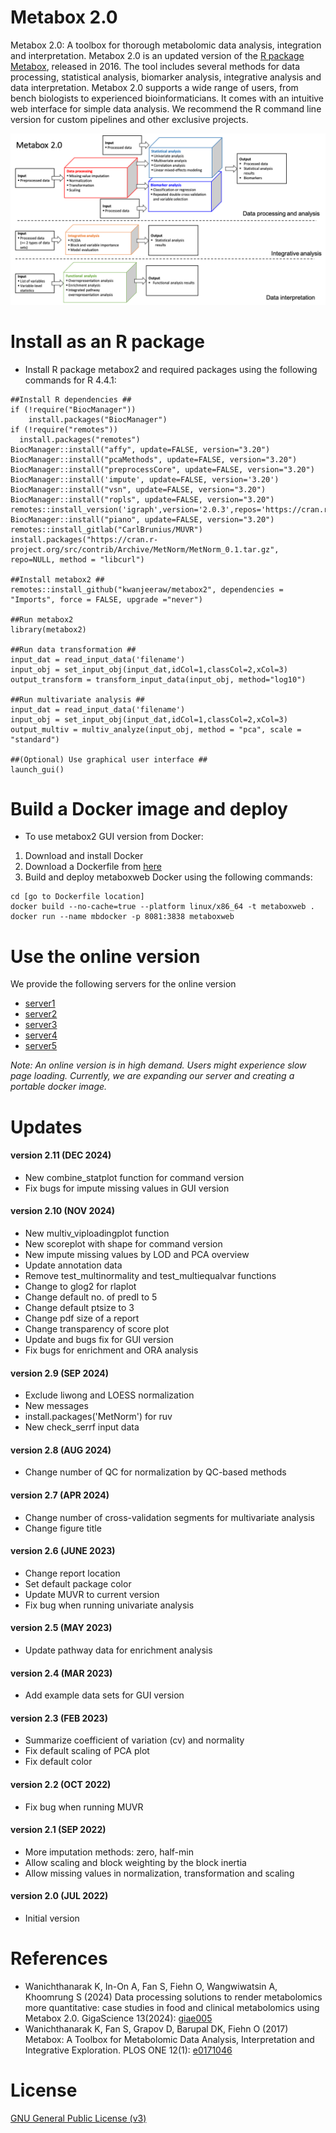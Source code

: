 # Metabox 2.0
Metabox 2.0: A toolbox for thorough metabolomic data analysis, integration and interpretation. Metabox 2.0 is an updated version of the [R package Metabox](https://github.com/kwanjeeraw/metabox), released in 2016. The tool includes several methods for data processing, statistical analysis, biomarker analysis, integrative analysis and data interpretation. Metabox 2.0 supports a wide range of users, from bench biologists to experienced bioinformaticians. It comes with an intuitive web interface for simple data analysis. We recommend the R command line version for custom pipelines and other exclusive projects.

![demo](metabox2_img.png)

Install as an R package
=======================
* Install R package metabox2 and required packages using the following commands for R 4.4.1:
```
##Install R dependencies ##
if (!require("BiocManager"))
    install.packages("BiocManager")
if (!require("remotes"))
  install.packages("remotes")
BiocManager::install("affy", update=FALSE, version="3.20")
BiocManager::install("pcaMethods", update=FALSE, version="3.20")
BiocManager::install("preprocessCore", update=FALSE, version="3.20")
BiocManager::install('impute', update=FALSE, version='3.20')
BiocManager::install("vsn", update=FALSE, version="3.20")
BiocManager::install("ropls", update=FALSE, version="3.20")
remotes::install_version('igraph',version='2.0.3',repos='https://cran.rstudio.org/')
BiocManager::install("piano", update=FALSE, version="3.20")
remotes::install_gitlab("CarlBrunius/MUVR")
install.packages("https://cran.r-project.org/src/contrib/Archive/MetNorm/MetNorm_0.1.tar.gz", repo=NULL, method = "libcurl")

##Install metabox2 ##
remotes::install_github("kwanjeeraw/metabox2", dependencies = "Imports", force = FALSE, upgrade ="never")

##Run metabox2
library(metabox2)

##Run data transformation ##
input_dat = read_input_data('filename')
input_obj = set_input_obj(input_dat,idCol=1,classCol=2,xCol=3)
output_transform = transform_input_data(input_obj, method="log10")

##Run multivariate analysis ##
input_dat = read_input_data('filename')
input_obj = set_input_obj(input_dat,idCol=1,classCol=2,xCol=3)
output_multiv = multiv_analyze(input_obj, method = "pca", scale = "standard")

##(Optional) Use graphical user interface ##
launch_gui()
```

Build a Docker image and deploy
===============================
* To use metabox2 GUI version from Docker:
1) Download and install Docker
2) Download a Dockerfile from [here](https://github.com/kwanjeeraw/metabox2/blob/main/Dockerfile)
3) Build and deploy metaboxweb Docker using the following commands:
```
cd [go to Dockerfile location]
docker build --no-cache=true --platform linux/x86_64 -t metaboxweb .
docker run --name mbdocker -p 8081:3838 metaboxweb
```
Use the online version
========================
We provide the following servers for the online version

* [server1](http://metabox.metsysbio.com:3838/metaboxweb/)
* [server2](http://metabox.metsysbio.com:3838/metaboxweb2/)
* [server3](http://metabox.metsysbio.com:3838/metaboxweb3/)
* [server4](http://metabox.metsysbio.com:3838/metaboxweb4/)
* [server5](http://metabox.metsysbio.com:3838/metaboxweb5/)

*Note: An online version is in high demand. Users might experience slow page loading. Currently, we are expanding our server and creating a portable docker image.*

Updates
=========
#### version 2.11 (DEC 2024)
* New combine_statplot function for command version
* Fix bugs for impute missing values in GUI version
#### version 2.10 (NOV 2024)
* New multiv_viploadingplot function
* New scoreplot with shape for command version
* New impute missing values by LOD and PCA overview
* Update annotation data
* Remove test_multinormality and test_multiequalvar functions
* Change to glog2 for rlaplot
* Change default no. of predI to 5
* Change default ptsize to 3
* Change pdf size of a report
* Change transparency of score plot
* Update and bugs fix for GUI version
* Fix bugs for enrichment and ORA analysis
#### version 2.9 (SEP 2024)
* Exclude liwong and LOESS normalization
* New messages
* install.packages('MetNorm') for ruv
* New check_serrf input data
#### version 2.8 (AUG 2024)
* Change number of QC for normalization by QC-based methods
#### version 2.7 (APR 2024)
* Change number of cross-validation segments for multivariate analysis
* Change figure title
#### version 2.6 (JUNE 2023)
* Change report location
* Set default package color
* Update MUVR to current version
* Fix bug when running univariate analysis
#### version 2.5 (MAY 2023)
* Update pathway data for enrichment analysis
#### version 2.4 (MAR 2023)
* Add example data sets for GUI version
#### version 2.3 (FEB 2023)
* Summarize coefficient of variation (cv) and normality
* Fix default scaling of PCA plot
* Fix default color
#### version 2.2 (OCT 2022)
* Fix bug when running MUVR
#### version 2.1 (SEP 2022)
* More imputation methods: zero, half-min
* Allow scaling and block weighting by the block inertia
* Allow missing values in normalization, transformation and scaling
#### version 2.0 (JUL 2022)
* Initial version

References
=========
- Wanichthanarak K, In-On A, Fan S, Fiehn O, Wangwiwatsin A, Khoomrung S (2024) Data processing solutions to render metabolomics more quantitative: case studies in food and clinical metabolomics using Metabox 2.0. GigaScience 13(2024): [giae005](https://10.1093/gigascience/giae005)
- Wanichthanarak K, Fan S, Grapov D, Barupal DK, Fiehn O (2017) Metabox: A Toolbox for Metabolomic Data Analysis, Interpretation and Integrative Exploration. PLOS ONE 12(1): [e0171046](https://doi.org/10.1371/journal.pone.0171046)

License
=========
[GNU General Public License (v3)](https://github.com/kwanjeeraw/metabox2/blob/master/LICENSE)
